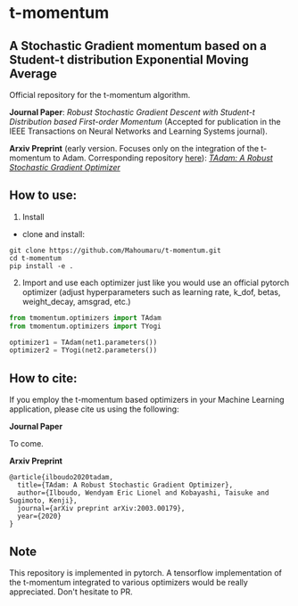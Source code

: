 # t-momentum
## A Stochastic Gradient momentum based on a Student-t distribution Exponential Moving Average

 Official repository for the t-momentum algorithm.

**Journal Paper**: *Robust Stochastic Gradient Descent with Student-t Distribution based First-order Momentum* (Accepted for publication in the IEEE Transactions on Neural Networks and Learning Systems journal).

**Arxiv Preprint** (early version. Focuses only on the integration of the t-momentum to Adam. Corresponding repository [here](https://github.com/Mahoumaru/TAdam)): [*TAdam: A Robust Stochastic Gradient Optimizer*](http://arxiv.org/abs/2003.00179)
 
## How to use:

1. Install
- clone and install:
```
git clone https://github.com/Mahoumaru/t-momentum.git
cd t-momentum
pip install -e .
```

2. Import and use each optimizer just like you would use an official pytorch optimizer (adjust hyperparameters such as learning rate, k_dof, betas, weight_decay, amsgrad, etc.)
```python
from tmomentum.optimizers import TAdam
from tmomentum.optimizers import TYogi

optimizer1 = TAdam(net1.parameters())
optimizer2 = TYogi(net2.parameters())
```

## How to cite:
 If you employ the t-momentum based optimizers in your Machine Learning application, please cite us using the following:

**Journal Paper**

To come.

**Arxiv Preprint**
```
@article{ilboudo2020tadam,
  title={TAdam: A Robust Stochastic Gradient Optimizer},
  author={Ilboudo, Wendyam Eric Lionel and Kobayashi, Taisuke and Sugimoto, Kenji},
  journal={arXiv preprint arXiv:2003.00179},
  year={2020}
}
```

## Note
 This repository is implemented in pytorch.
 A tensorflow implementation of the t-momentum integrated to various optimizers would be really appreciated. Don't hesitate to PR.
